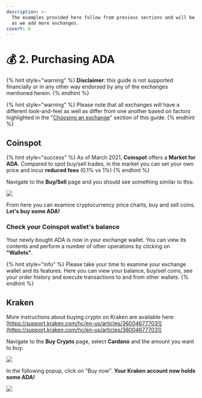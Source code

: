 ```yaml
---
description: >-
  The examples provided here follow from previous sections and will be updated
  as we add more exchanges.
coverY: 0
---
```


# 💰 2. Purchasing ADA

{% hint style="warning" %}
**Disclaimer**: this guide is not supported financially or in any other way endorsed by any of the exchanges mentioned herein.&#x20;
{% endhint %}

{% hint style="warning" %}
Please note that all exchanges will have a different look-and-feel as well as differ from one another based on factors highlighted in the "[Choosing an exchange](choosing-an-exchange/)" section of this guide.&#x20;
{% endhint %}

## Coinspot

{% hint style="success" %}
As of March 2021, **Coinspot** offers a **Market for ADA**. Compared to spot buy/sell trades, in the market you can set your own price and incur **reduced fees** (0.1% vs 1%)
{% endhint %}

Navigate to the **Buy/Sell** page and you should see something similar to this:

![](.gitbook/assets/copinspot\_buy\_sell\_page.png)

From here you can examine cryptocurrency price charts, buy and sell coins. **Let's buy some ADA!**

### **Check your Coinspot wallet's balance**

Your newly bought ADA is now in your exchange wallet. You can view its contents and perform a number of other operations by clicking on **"Wallets"**.

{% hint style="info" %}
Please take your time to examine your exchange wallet and its features. Here you can view your balance, buy/sell coins, see your order history and execute transactions to and from other wallets.
{% endhint %}

## Kraken

More instructions about buying crypto on Kraken are available here: [https://support.kraken.com/hc/en-us/articles/360046777031](https://support.kraken.com/hc/en-us/articles/360046777031)

Navigate to the **Buy Crypto** page, select **Cardano** and the amount you want to buy:

![](.gitbook/assets/kraken\_buy\_01.png)

In the following popup, click on "Buy now". **Your Kraken account now holds some ADA!**

![](.gitbook/assets/kraken\_buy\_02.png)
